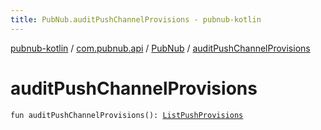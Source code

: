 ```yaml
---
title: PubNub.auditPushChannelProvisions - pubnub-kotlin
---
```


[pubnub-kotlin](../../index.html) / [com.pubnub.api](../index.html) / [PubNub](index.html) / [auditPushChannelProvisions](./audit-push-channel-provisions.html)

# auditPushChannelProvisions

`fun auditPushChannelProvisions(): `[`ListPushProvisions`](../../com.pubnub.api.endpoints.push/-list-push-provisions/index.html)